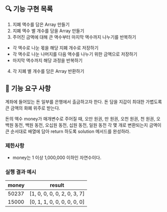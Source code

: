## 🔍 기능 구현 목록

1. 지폐 액수를 담은 Array 만들기
2. 지폐 액수 별 개수를 담을 Array 만들기
3. 주어진 금액에 대해 큰 액수부터 마지막 액수까지 나누기를 반복하기

- 각 액수로 나눈 몫을 해당 지폐 개수로 저장하기
- 각 액수로 나눈 나머지를 다음 액수를 나누기 위한 금액으로 저장하기
- 마지막 액수까지 해당 과정을 반복하기

4. 각 지폐 별 개수를 담은 Array 반환하기

## 🚀 기능 요구 사항

계좌에 들어있는 돈 일부를 은행에서 출금하고자 한다. 돈 담을 지갑이 최대한 가볍도록 큰 금액의 화폐 위주로 받는다.

돈의 액수 money가 매개변수로 주어질 때, 오만 원권, 만 원권, 오천 원권, 천 원권, 오백원 동전, 백원 동전, 오십원 동전, 십원 동전, 일원 동전 각 몇 개로 변환되는지 금액이 큰 순서대로 배열에 담아 return 하도록 solution 메서드를 완성하라.

### 제한사항

- money는 1 이상 1,000,000 이하인 자연수이다.

### 실행 결과 예시

| money | result                      |
| ----- | --------------------------- |
| 50237 | [1, 0, 0, 0, 0, 2, 0, 3, 7] |
| 15000 | [0, 1, 1, 0, 0, 0, 0, 0, 0] |
